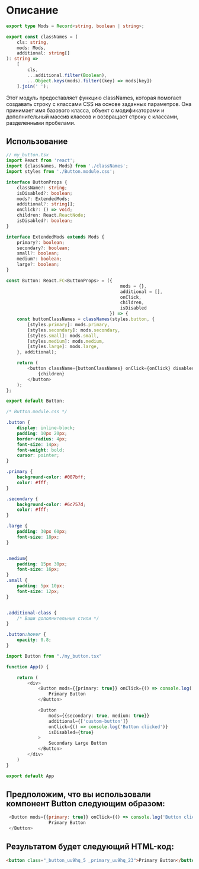 # Описание

```typescript
export type Mods = Record<string, boolean | string>;

export const classNames = (
    cls: string,
    mods: Mods,
    additional: string[]
): string =>
    [
        cls,
        ...additional.filter(Boolean),
        ...Object.keys(mods).filter((key) => mods[key])
    ].join(' ');
```

Этот модуль предоставляет функцию classNames, которая помогает создавать строку с классами CSS на основе заданных параметров. Она принимает имя базового класса, объект с модификаторами и дополнительный массив классов и возвращает строку с классами, разделенными пробелами.

## Использование

```typescript
// my_button.tsx
import React from 'react';
import {classNames, Mods} from './classNames';
import styles from './Button.module.css';

interface ButtonProps {
    className?: string;
    isDisabled?: boolean;
    mods?: ExtendedMods;
    additional?: string[];
    onClick?: () => void;
    children: React.ReactNode;
    isDisabled?: boolean;
}

interface ExtendedMods extends Mods {
    primary?: boolean;
    secondary?: boolean;
    small?: boolean;
    medium?: boolean;
    large?: boolean;
}

const Button: React.FC<ButtonProps> = ({
                                           mods = {},
                                           additional = [],
                                           onClick,
                                           children,
                                           isDisabled
                                       }) => {
    const buttonClassNames = classNames(styles.button, {
        [styles.primary]: mods.primary,
        [styles.secondary]: mods.secondary,
        [styles.small]: mods.small,
        [styles.medium]: mods.medium,
        [styles.large]: mods.large,
    }, additional);

    return (
        <button className={buttonClassNames} onClick={onClick} disabled={isDisabled}>
            {children}
        </button>
    );
};

export default Button;
```
```css
/* Button.module.css */

.button {
    display: inline-block;
    padding: 10px 20px;
    border-radius: 4px;
    font-size: 14px;
    font-weight: bold;
    cursor: pointer;
}

.primary {
    background-color: #007bff;
    color: #fff;
}

.secondary {
    background-color: #6c757d;
    color: #fff;
}

.large {
    padding: 30px 60px;
    font-size: 18px;
}


.medium{
    padding: 15px 30px;
    font-size: 16px;
}
.small {
    padding: 5px 10px;
    font-size: 12px;
}


.additional-class {
    /* Ваши дополнительные стили */
}

.button:hover {
    opacity: 0.8;
}

```

```typescript
import Button from "./my_button.tsx"

function App() {

    return (
        <div>
            <Button mods={{primary: true}} onClick={() => console.log('Button clicked')}>
                Primary Button
            </Button>

            <Button
                mods={{secondary: true, medium: true}}
                additional={['custom-button']}
                onClick={() => console.log('Button clicked')}
                isDisabled={true}
            >
                Secondary Large Button
            </Button>
        </div>
    )
}

export default App
```


## Предположим, что вы использовали компонент Button следующим образом:

```javascript
 <Button mods={{primary: true}} onClick={() => console.log('Button clicked')}>
                Primary Button
 </Button>
```
## Результатом будет следующий HTML-код:
```html
<button class="_button_uu9hq_5 _primary_uu9hq_23">Primary Button</button>
```
